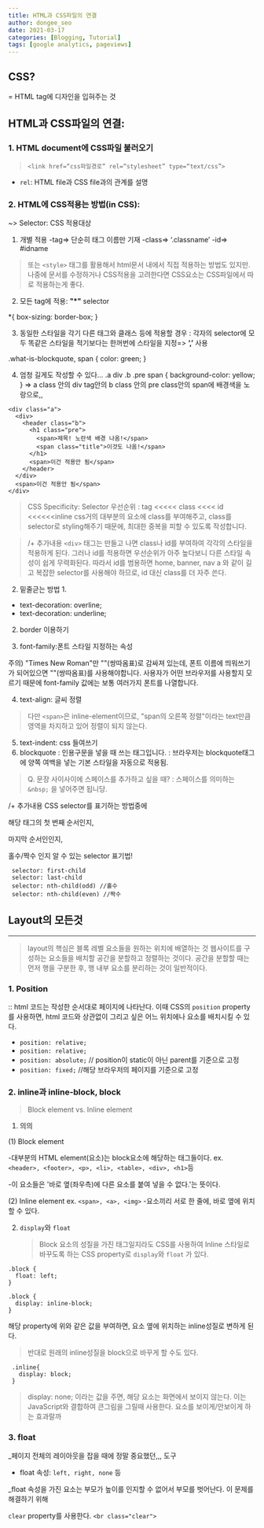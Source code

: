 ```yaml
---
title: HTML과 CSS파일의 연결
author: dongee_seo
date: 2021-03-17
categories: [Blogging, Tutorial]
tags: [google analytics, pageviews]
---
```


## CSS?

= HTML tag에 디자인을 입혀주는 것

## HTML과 CSS파일의 연결:

### 1. HTML document에 CSS파일 불러오기

> `<link href=“css파일경로” rel=“stylesheet” type=“text/css”>`

- `rel`: HTML file과 CSS file과의 관계를 설명

### 2. HTML에 CSS적용는 방법(in CSS):

~> Selector: CSS 적용대상

1. 개별 적용
   -tag=> 단순히 태그 이름만 기재
   -class=> ‘.classname’
   -id=> #idname

> 또는 `<style>` 태그를 활용해서 html문서 내에서 직접 적용하는 방법도 있지만. 나중에 문서를 수정하거나 CSS적용을 고려한다면 CSS요소는 CSS파일에서 따로 적용하는게 좋다.

2. 모든 tag에 적용: **"\*"** selector

\*{
box-sizing: border-box;
}

3. 동일한 스타일을 각기 다른 태그와 클래스 등에 적용할 경우
   : 각자의 selector에 모두 똑같은 스타일을 적기보다는
   한꺼번에 스타일을 지정=> **‘,’** 사용

.what-is-blockquote, span {
color: green;
}

4. 엄청 길게도 작성할 수 있다...
   .a div .b .pre span {
   background-color: yellow;
   }
   => a class 안의 div tag안의 b class 안의 pre class안의 span에 배경색을 노랑으로,,

```null
<div class="a">
  <div>
    <header class="b">
      <h1 class="pre">
        <span>제목! 노란색 배경 나옴!</span>
        <span class="title">이것도 나옴!</span>
      </h1>
      <span>이건 적용안 됨</span>
    </header>
  </div>
  <span>이건 적용안 됨</span>
</div>
```

> CSS Specificity: Selector 우선순위
> : tag <<<<< class <<<< id <<<<<<inline
> css거의 대부분의 요소에 class를 부여해주고,
> class를 selector로 styling해주기 때문에,
> 최대한 중복을 피할 수 있도록 작성합니다.

> /+ 추가내용
> `<div>` 태그는 만들고 나면 class나 id를 부여하여 각각의 스타일을 적용하게 된다. 그러나 id를 적용하면 우선순위가 아주 높다보니 다른 스타일 속성이 쉽게 무력화된다.
> 따라서 id를 범용하면 home, banner, nav a 와 같이 길고 복잡한 selector를 사용해야 하므로, id 대신 class를 더 자주 쓴다.

2. 밑줄귿는 방법
   1.

- text-decoration: overline;
- text-decoration: underline;

2. border 이용하기

3) font-family:폰트 스타일 지정하는 속성

주의) "Times New Roman"만 ""(쌍따옴표)로 감싸져 있는데, 폰트 이름에 띄워쓰기가 되어있으면 ""(쌍따옴표)를 사용해야합니다.
사용자가 어떤 브라우저를 사용할지 모르기 때문에 font-family 값에는 보통 여러가지 폰트를 나열합니다.

4. text-align: 글씨 정렬

> 다만 `<span>`은 inline-element이므로, "span의 오른쪽 정렬"이라는 text만큼 영역을 차지하고 있어 정렬이 되지 않는다.

5. text-indent: css 들여쓰기
6. blockquote
   : 인용구문을 넣을 때 쓰는 태그입니다.
   : 브라우저는 blockquote태그에 양쪽 여백을 넣는 기본 스타일을 자동으로 적용됨.

> Q. 문장 사이사이에 스페이스를 추가하고 싶을 때?
> : 스페이스를 의미하는 `&nbsp;` 을 넣어주면 됩니당.

/+ 추가내용
CSS selector를 표기하는 방법중에

해당 태그의 첫 번째 순서인지,

마지막 순서인인지,

홀수/짝수 인지 알 수 있는 selector 표기법!

```null
 selector: first-child
 selector: last-child
 selector: nth-child(odd) //홀수
 selector: nth-child(even) //짝수
```

## Layout의 모든것

---

> layout의 핵심은 블록 레벨 요소들을 원하는 위치에 배열하는 것
> 웹사이트를 구성하는 요소들을 배치할 공간을 분할하고 정렬하는 것이다. 공간을 분할할 때는 먼저 행을 구분한 후, 행 내부 요소를 분리하는 것이 일반적이다.

### 1. Position

:: html 코드는 작성한 순서대로 페이지에 나타난다.
이때 CSS의 `position` property를 사용하면, html 코드와 상관없이 그리고 싶은 어느 위치에나 요소를 배치시킬 수 있다.

- `position: relative;`
- `position: relative;`
- `position: absolute;` // position이 static이 아닌 parent를 기준으로 고정
- `position: fixed;` //해당 브라우저의 페이지를 기준으로 고정

### 2. inline과 inline-block, block

> Block element vs. Inline element

1. 의의

(1) Block element

-대부분의 HTML element(요소)는 block요소에 해당하는 태그들이다.
ex. `<header>, <footer>, <p>, <li>, <table>, <div>, <h1>`등

-이 요소들은 '바로 옆(좌우측)에 다른 요소를 붙여 넣을 수 없다.'는 뜻이다.

(2) Inline element
ex. `<span>, <a>, <img>` -요소끼리 서로 한 줄에, 바로 옆에 위치 할 수 있다.

2. `display`와 `float`
   > Block 요소의 성질을 가진 태그일지라도 CSS를 사용하여 Inline 스타일로 바꾸도록 하는 CSS property로 `display`와 `float` 가 있다.

```null
.block {
  float: left;
}

.block {
  display: inline-block;
}
```

해당 property에 위와 같은 값을 부여하면,
요소 옆에 위치하는 inline성질로 변하게 된다.

> 반대로 원래의 inline성질을 block으로 바꾸게 할 수도 있다.

```null
 .inline{
   display: block;
 }
```

> display: none; 이라는 값을 주면, 해당 요소는 화면에서 보이지 않는다. 이는 JavaScript와 결합하여 큰그림을 그릴때 사용한다.
> 요소를 보이게/안보이게 하는 효과랄까

### 3. float

\_페이지 전체의 레이아웃을 잡을 때에 정말 중요했던,,, 도구

- float 속성: `left, right, none` 등

\_float 속성을 가진 요소는 부모가 높이를 인지할 수 없어서 부모를 벗어난다.
이 문제를 해결하기 위해

`clear` property를 사용한다.
`<br class="clear">`
